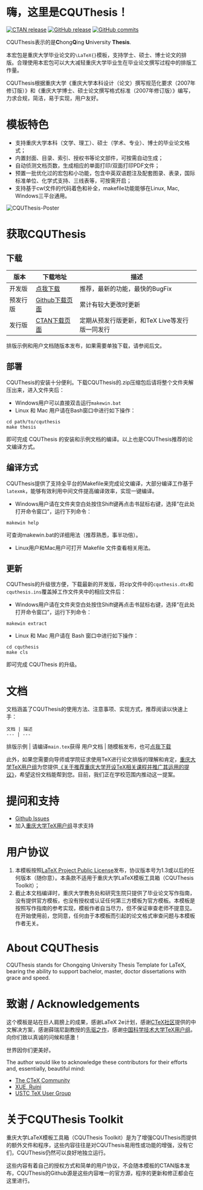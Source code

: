# 嗨，这里是CQUThesis！
[![CTAN release](https://img.shields.io/ctan/v/cquthesis.svg?label=CTAN)](https://www.ctan.org/pkg/cquthesis)
[![GitHub release](https://img.shields.io/github/release/nanmu42/cquthesis.svg?label=Github)](https://github.com/nanmu42/CQUThesis/releases/latest)
[![GitHub commits](https://img.shields.io/github/commits-since/nanmu42/CQUThesis/v1.14.svg)](https://github.com/nanmu42/CQUThesis/commits/master)

CQUThesis表示的是**C**hong**Q**ing **U**niversity **Thesis**.

本宏包是重庆大学毕业论文的`\LaTeX{}`模板，支持学士、硕士、博士论文的排版。合理使用本宏包可以大大减轻重庆大学毕业生在毕业论文撰写过程中的排版工作量。
	
CQUThesis根据重庆大学《重庆大学本科设计（论文）撰写规范化要求（2007年修订版）》和《重庆大学博士、硕士论文撰写格式标准（2007年修订版）》编写，力求合规，简洁，易于实现，用户友好。

# 模板特色
* 支持重庆大学本科（文学、理工）、硕士（学术、专业）、博士的毕业论文格式；
* 内置封面、目录、索引、授权书等论文部件，可按需自动生成；
* 自动侦测文档页数，生成相应的单面打印/双面打印PDF文件；
* 预置一批优化过的宏包和小功能，包含中英双语题注及配套图录、表录，国际标准单位、化学式支持、三线表等，可按需开启；
* 支持基于cwl文件的代码着色和补全，makefile功能能够在Linux, Mac, Windows三平台通用。

![CQUThesis-Poster](https://cloud.githubusercontent.com/assets/8143068/15363773/68c6b380-1d4c-11e6-9627-4d892facb333.png)

# 获取CQUThesis
## 下载
版本	|	下载地址	|	描述
---	|	---		|	---
开发版	|[点我下载](https://github.com/nanmu42/cquthesis/zipball/master)	|	推荐，最新的功能，最快的BugFix
预发行版 | [Github下载页面](https://github.com/nanmu42/CQUThesis/releases) | 累计有较大更改时更新
发行版	|[CTAN下载页面](https://www.ctan.org/pkg/cquthesis)|	定期从预发行版更新，和TeX Live等发行版一同发行

排版示例和用户文档随版本发布，如果需要单独下载，请参阅后文。

## 部署
CQUThesis的安装十分便利。下载CQUThesis的.zip压缩包后请将整个文件夹解压出来，进入文件夹后：

* Windows用户可以直接双击运行`makewin.bat`
* Linux 和 Mac 用户请在Bash窗口中进行如下操作：
```
cd path/to/cquthesis
make thesis
```

即可完成 CQUThesis 的安装和示例文档的编译。以上也是CQUThesis推荐的论文编译方式。

## 编译方式
CQUThesis提供了支持全平台的Makefile来完成论文编译，大部分编译工作基于`latexmk`，能够有效利用中间文件提高编译效率，实现一键编译。

* Windows用户请在文件夹空白处按住Shift键再点击书鼠标右键，选择“在此处打开命令窗口”，运行下列命令：
```
makewin help
```
可查询makewin.bat的详细用法（推荐熟悉，事半功倍）。

* Linux用户和Mac用户可打开 Makefile 文件查看相关用法。

## 更新
CQUThesis的升级很方便，下载最新的开发版，将zip文件中的`cquthesis.dtx`和`cquthesis.ins`覆盖掉工作文件夹中的相应文件后：

* Windows用户请在文件夹空白处按住Shift键再点击书鼠标右键，选择“在此处打开命令窗口”，运行下列命令：
```
makewin extract
```

* Linux 和 Mac 用户请在 Bash 窗口中进行如下操作：
```
cd cquthesis
make cls
```
即可完成 CQUThesis 的升级。


#  文档 
文档涵盖了CQUThesis的使用方法、注意事项、实现方式，推荐阅读以快速上手：

	文档 | 描述
	--- | ---
 排版示例 |	请编译`main.tex`获得
 用户文档 |	随模板发布，也可[点我下载](https://github.com/nanmu42/CQUThesis/raw/master/cquthesis.pdf)
 
 此外，如果您需要向导师或学院征求使用TeX进行论文排版的理解和肯定，[重庆大学TeX用户组](http://jq.qq.com/?_wv=1027&k=2HvYu95)为您提供[《关于推荐重庆大学开设TeX相关课程并推广其运用的提议》](https://github.com/CQUtug/TeXProposal)，希望这份文档能帮到您。目前，我们正在学校范围内推动这一提案。

# 提问和支持
* [Github Issues](https://github.com/nanmu42/CQUThesis/issues)
* 加入[重庆大学TeX用户组](http://jq.qq.com/?_wv=1027&k=2HvYu95)寻求支持

# 用户协议
1. 本模板按照[LaTeX Project Public License](https://latex-project.org/lppl/lppl-1-3.txt)发布，协议版本号为1.3或以后的任何版本（随你意）。本条款不适用于重庆大学LaTeX模板工具箱（CQUThesis Toolkit）；
1. 截止本文档编译时，重庆大学教务处和研究生院只提供了毕业论文写作指南，没有提供官方模板，也没有授权或认证任何第三方模板为官方模板。本模板是按照写作指南的参考实现，模板作者自当尽力，但不保证审查老师不提意见。在开始使用前，您同意，任何由于本模板而引起的论文格式审查问题与本模板作者无关。

# About CQUThesis
CQUThesis stands for Chongqing University Thesis Template for LaTeX, bearing the ability to support bachelor, master, doctor dissertations with grace and speed.

# 致谢 / Acknowledgements
这个模板是站在巨人肩膀上的成果，感谢LaTeX 2e计划，感谢[CTeX社区](https://github.com/CTeX-org/ctex-kit)提供的中文解决方案，感谢薛瑞尼副教授的[先驱之作](https://github.com/xueruini/thuthesis)，感谢[中国科学技术大学TeX用户组](https://github.com/ustctug/gbt-7714-2015)。向你们致以真诚的问候和感激！

世界因你们更美好。

The author would like to acknowledge these contributors for their efforts and, essentially, beautiful mind:

* [The CTeX Community](https://github.com/CTeX-org/ctex-kit)
* [XUE, Ruini](https://github.com/xueruini/thuthesis)
* [USTC TeX User Group](https://github.com/ustctug/gbt-7714-2015)

# 关于CQUThesis Toolkit
重庆大学LaTeX模板工具箱（CQUThesis Toolkit）是为了增强CQUThesis而提供的额外文件和程序，这些内容往往是对CQUThesis易用性或功能的增强，没有它们，CQUThesis仍然可以良好地独立运行。

这些内容有着自己的授权方式和简单的用户协议，不会随本模板的CTAN版本发布，CQUThesis的Github源是这些内容唯一的官方源，程序的更新和修正都会在这里进行。
